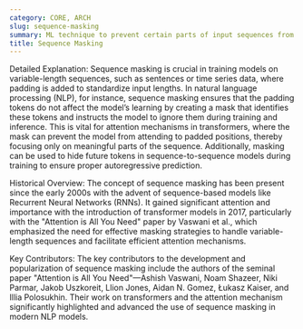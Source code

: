 ```yaml
---
category: CORE, ARCH
slug: sequence-masking
summary: ML technique to prevent certain parts of input sequences from influencing the training process of models, particularly in natural language processing tasks.
title: Sequence Masking
---
```


Detailed Explanation:
Sequence masking is crucial in training models on variable-length sequences, such as sentences or time series data, where padding is added to standardize input lengths. In natural language processing (NLP), for instance, sequence masking ensures that the padding tokens do not affect the model’s learning by creating a mask that identifies these tokens and instructs the model to ignore them during training and inference. This is vital for attention mechanisms in transformers, where the mask can prevent the model from attending to padded positions, thereby focusing only on meaningful parts of the sequence. Additionally, masking can be used to hide future tokens in sequence-to-sequence models during training to ensure proper autoregressive prediction.

Historical Overview:
The concept of sequence masking has been present since the early 2000s with the advent of sequence-based models like Recurrent Neural Networks (RNNs). It gained significant attention and importance with the introduction of transformer models in 2017, particularly with the "Attention is All You Need" paper by Vaswani et al., which emphasized the need for effective masking strategies to handle variable-length sequences and facilitate efficient attention mechanisms.

Key Contributors:
The key contributors to the development and popularization of sequence masking include the authors of the seminal paper "Attention is All You Need"—Ashish Vaswani, Noam Shazeer, Niki Parmar, Jakob Uszkoreit, Llion Jones, Aidan N. Gomez, Łukasz Kaiser, and Illia Polosukhin. Their work on transformers and the attention mechanism significantly highlighted and advanced the use of sequence masking in modern NLP models.